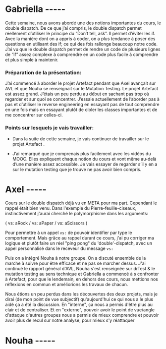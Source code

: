 # Gabriella -----

Cette semaine, nous avons abordé une des notions importantes du cours, le double dispatch.
De ce que j’ai compris, le double dispatch permet réellement d’utiliser le principe du “Don’t tell, ask”. Il permet d’éviter les if. Avec la manière dont on a appris à coder, on a plus tendance à poser des questions en utilisant des if; ce qui des fois rallonge beaucoup notre code.
J’ai vu que le double dispatch permet de rendre un code de plusieurs lignes de “if” assez complexe à comprendre en un code plus facile à comprendre et plus simple à maintenir.

### Préparation de la présentation:
J’ai commencé à aborder le projet Artefact pendant que Axel avançait sur AVL et que Nouha se renseignait sur le Mutation Testing.
Le projet Artefact est assez grand. J’étais un peu perdu au début en sachant pas trop où regarder et sur quoi se concentrer. J’essaie actuellement de l’aborder pas à pas et d’utiliser le reverse engineering en essayant pas de tout comprendre en une fois mais en essayant plutôt de cibler les classes importantes et de me concentrer sur celles-ci.


### Points sur lesquels je vais travailler:
* Dans la suite de cette semaine, je vais continuer de travailler sur le projet Artefact .

* J’ai remarqué que je comprenais plus facilement avec les vidéos du MOOC. Elles expliquent chaque notion du cours et vont même au-delà d’une manière assez accessible. Je vais essayer de regarder s’il y en a sur le mutation testing que je trouve ne pas avoir bien compris.


# Axel -----

  Cours sur le double dispatch déjà vu en META pour ma part. Cependant le rappel était bien venu. Dans l'exemple du Pierre-feuille-ciseaux, instinctivement j'aurai cherché le polymorphisme dans les arguments:



( vs: aRock / vs: aPaper / vs: aScissors )



Pour permettre à un appel `vs:` de pouvoir identifier par type le comportement. Mais grâce au rappel durant ce cours, j'ai pu corriger ma logique et plutôt faire un réel "ping pong" du 'double'-dispatch, avec un appel personnalisé dans le receveur du message `vs:`



Puis on a intégré Nouha à notre groupe. On a discuté ensemble de la marche à suivre pour être efficace et ne pas se marcher dessus. J'ai continué le rapport général d'AVL, Nouha s'est renseignée sur drTest & le mutation testing au sens technique et Gabriella a commencé à s confronter à Artefact, pour que le lendemain, en dehors des cours, nous mettions nos réflexions en commun et améliorions les travaux de chacun.



Nous étions un peu perdus dans les découvertes des deux projets, mais je dirai (de mon point de vue subjectif) qu'aujourd'hui ce qui nous a le plus aidé ça a été la discussion. En "interne", ça nous a permis d'être plus au clair et de centraliser. Et en "externe", pouvoir avoir le point de vue/angle d'attaque d'autres groupes nous a permis de mieux comprendre et pouvoir avoir plus de recul sur notre analyse, pour mieux s'y réattaquer


# Nouha -----


